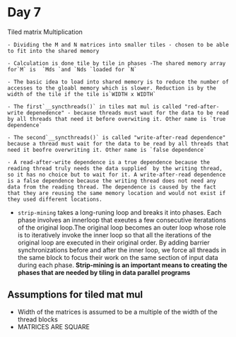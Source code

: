 # Day 7

Tiled matrix Multiplication

    - Dividing the M and N matrices into smaller tiles - chosen to be able to fit into the shared memory

    - Calculation is done tile by tile in phases -The shared memory array for`M` is  `Mds `and `Nds `loaded for `N`

    - The basic idea to load into shared memory is to reduce the number of accesses to the gloabl memory which is slower. Reduction is by the width of the tile if the tile is`WIDTH x WIDTH`

    - The first`__syncthreads()` in tiles mat mul is called "red-after-write depenedence" - because threads must waut for the data to be read by all threads that need it before overwiting it. Other name is `true dependence`

    - The second`__syncthreads()` is called "write-after-read dependence" because a thread must wait for the data to be read by all threads that need it beofre overwriting it. Other name is `false dependence`

    - A read-after-write dependence is a true dependence because the reading thread truly needs the data supplied  by the writing thread, so it has no choice but to wait for it. A write-after-read dependence is a false dependence because the writing thread does not need any data from the reading thread. The dependence is caused by the fact that they are reusing the same memory location and would not exist if they used different locations.


- `strip-mining` takes a long-runing loop and breaks it into phases. Each phase involves an innerloop that exeutes a few consecutive iteratations of the original loop.The original loop becomes an outer loop whose role is to iteratively invoke the inner loop so that all the iterations of the original loop are executed in their
  original order. By adding barrier synchronizations before and after the inner loop,
  we force all threads in the same block to focus their work on the same section of
  input data during each phase. **Strip-mining is an important means to creating the
  phases that are needed by tiling in data parallel programs**

## Assumptions for tiled mat mul

* Width of the matrices is assumed to be a multiple of the width of the thread blocks
* MATRICES ARE SQUARE
